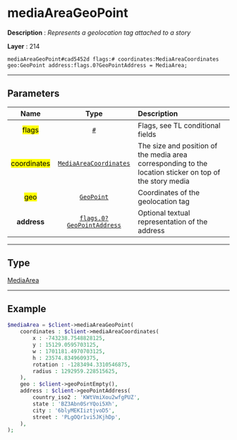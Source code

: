 # mediaAreaGeoPoint

**Description** : *Represents a geolocation tag attached to a story*

**Layer** : 214

```tl
mediaAreaGeoPoint#cad5452d flags:# coordinates:MediaAreaCoordinates geo:GeoPoint address:flags.0?GeoPointAddress = MediaArea;
```

---

## Parameters

| Name | Type | Description |
| :---: | :---: | :--- |
| <mark>flags</mark> | [`#`](type/#) | Flags, see TL conditional fields |
| <mark>coordinates</mark> | [`MediaAreaCoordinates`](type/MediaAreaCoordinates) | The size and position of the media area corresponding to the location sticker on top of the story media |
| <mark>geo</mark> | [`GeoPoint`](type/GeoPoint) | Coordinates of the geolocation tag |
| **address** | [`flags.0?GeoPointAddress`](type/GeoPointAddress) | Optional textual representation of the address |

---

## Type

[MediaArea](type/MediaArea)

---

## Example

```php
$mediaArea = $client->mediaAreaGeoPoint(
	coordinates : $client->mediaAreaCoordinates(
		x : -743238.7548828125,
		y : 15129.0595703125,
		w : 1701181.4970703125,
		h : 23574.8349609375,
		rotation : -1283494.3310546875,
		radius : 1292959.228515625,
	),
	geo : $client->geoPointEmpty(),
	address : $client->geoPointAddress(
		country_iso2 : 'KWtVmiXou2wfgPUZ',
		state : 'BZ3Abn0SrYQoi5Xh',
		city : '6blyMEKIiztjvoD5',
		street : 'PLgOQr1vi5JKjhDp',
	),
);
```